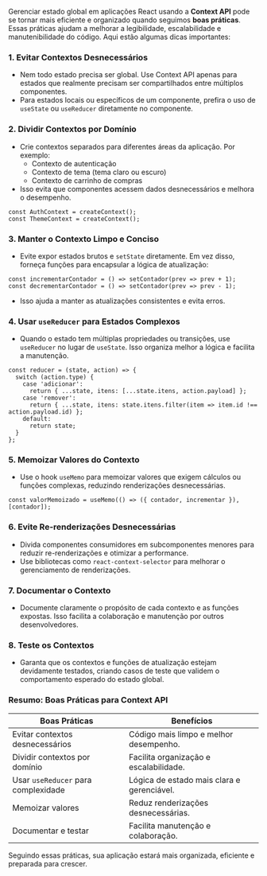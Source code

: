 
Gerenciar estado global em aplicações React usando a **Context API** pode se tornar mais eficiente e organizado quando seguimos **boas práticas**. Essas práticas ajudam a melhorar a legibilidade, escalabilidade e manutenibilidade do código. Aqui estão algumas dicas importantes:

### **1. Evitar Contextos Desnecessários**

- Nem todo estado precisa ser global. Use Context API apenas para estados que realmente precisam ser compartilhados entre múltiplos componentes.
- Para estados locais ou específicos de um componente, prefira o uso de `useState` ou `useReducer` diretamente no componente.

### **2. Dividir Contextos por Domínio**

- Crie contextos separados para diferentes áreas da aplicação. Por exemplo:
    - Contexto de autenticação
    - Contexto de tema (tema claro ou escuro)
    - Contexto de carrinho de compras
- Isso evita que componentes acessem dados desnecessários e melhora o desempenho.

```
const AuthContext = createContext();
const ThemeContext = createContext();
```

### **3. Manter o Contexto Limpo e Conciso**

- Evite expor estados brutos e `setState` diretamente. Em vez disso, forneça funções para encapsular a lógica de atualização:

```
const incrementarContador = () => setContador(prev => prev + 1);
const decrementarContador = () => setContador(prev => prev - 1);
```

- Isso ajuda a manter as atualizações consistentes e evita erros.

### **4. Usar** `useReducer` **para Estados Complexos**

- Quando o estado tem múltiplas propriedades ou transições, use `useReducer` no lugar de `useState`. Isso organiza melhor a lógica e facilita a manutenção.

```
const reducer = (state, action) => {
  switch (action.type) {
    case 'adicionar':
      return { ...state, itens: [...state.itens, action.payload] };
    case 'remover':
      return { ...state, itens: state.itens.filter(item => item.id !== action.payload.id) };
    default:
      return state;
  }
};
```

### **5. Memoizar Valores do Contexto**

- Use o hook `useMemo` para memoizar valores que exigem cálculos ou funções complexas, reduzindo renderizações desnecessárias.

```
const valorMemoizado = useMemo(() => ({ contador, incrementar }), [contador]);
```

### **6. Evite Re-renderizações Desnecessárias**

- Divida componentes consumidores em subcomponentes menores para reduzir re-renderizações e otimizar a performance.
- Use bibliotecas como `react-context-selector` para melhorar o gerenciamento de renderizações.

### **7. Documentar o Contexto**

- Documente claramente o propósito de cada contexto e as funções expostas. Isso facilita a colaboração e manutenção por outros desenvolvedores.

### **8. Teste os Contextos**

- Garanta que os contextos e funções de atualização estejam devidamente testados, criando casos de teste que validem o comportamento esperado do estado global.

### **Resumo: Boas Práticas para Context API**

|Boas Práticas|Benefícios|
|---|---|
|Evitar contextos desnecessários|Código mais limpo e melhor desempenho.|
|Dividir contextos por domínio|Facilita organização e escalabilidade.|
|Usar `useReducer` para complexidade|Lógica de estado mais clara e gerenciável.|
|Memoizar valores|Reduz renderizações desnecessárias.|
|Documentar e testar|Facilita manutenção e colaboração.|

Seguindo essas práticas, sua aplicação estará mais organizada, eficiente e preparada para crescer.
